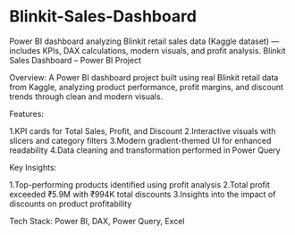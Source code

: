 # Blinkit-Sales-Dashboard
Power BI dashboard analyzing Blinkit retail sales data (Kaggle dataset) — includes KPIs, DAX calculations, modern visuals, and profit analysis.
Blinkit Sales Dashboard – Power BI Project

Overview:
A Power BI dashboard project built using real Blinkit retail data from Kaggle, analyzing product performance, profit margins, and discount trends through clean and modern visuals.

Features:

1.KPI cards for Total Sales, Profit, and Discount
2.Interactive visuals with slicers and category filters
3.Modern gradient-themed UI for enhanced readability
4.Data cleaning and transformation performed in Power Query

Key Insights:

1.Top-performing products identified using profit analysis
2.Total profit exceeded ₹5.9M with ₹994K total discounts
3.Insights into the impact of discounts on product profitability

Tech Stack: Power BI, DAX, Power Query, Excel
